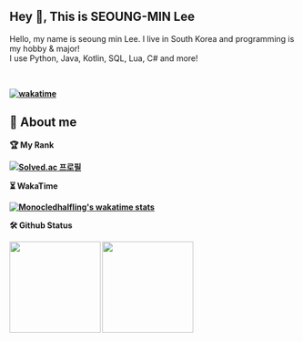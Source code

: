 ## Hey 👋, This is SEOUNG-MIN Lee
<p align='left'>Hello, my name is seoung min Lee.
I live in South Korea and programming is my hobby & major! <br> I use Python, Java, Kotlin, SQL, Lua, C# and more! <b> </p>
<br>
        
[![wakatime](https://wakatime.com/badge/user/91c4c2b6-8a7a-4971-8745-ad1b52a444ef.svg)](https://wakatime.com/@91c4c2b6-8a7a-4971-8745-ad1b52a444ef)

## 👀 About me
<p align=left>
        🏆 My Rank
</p>

[![Solved.ac
프로필](http://mazassumnida.wtf/api/v2/generate_badge?boj=ypoiuyt3)](https://solved.ac/ypoiuyt3)

<p align=left>
        ⏳ WakaTime
</p>

[![Monocledhalfling's wakatime stats](https://github-readme-stats.vercel.app/api/wakatime?username=@Bacord)](https://wakatime.com/@Bacord)

🛠️ Github Status
<p align=left>
  <img height="160em" src="https://github-readme-stats.vercel.app/api?username=MonocledHalfling&show_icons=true&include_all_commits=true&bg_color=30,e96443,904e95&title_color=fff&text_color=fff">
  <img height="160em" src="https://github-readme-stats.vercel.app/api/top-langs/?username=MonocledHalfling&layout=compact&bg_color=30,e96443,904e95&title_color=fff&text_color=fff">
</p>
